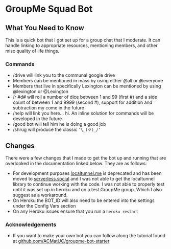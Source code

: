# GroupMe Squad Bot

## What You Need to Know

This is a quick bot that I got set up for a group chat that I moderate. It can handle linking to appropriate resources, mentioning members, and other
misc quality of life things.

### Commands

* /drive will link you to the communal google drive
* Members can be mentioned in mass by using either @all or @everyone
* Members that live in specifically Lexington can be mentioned by using @lexington or @Lexington
* /r #d# will roll a number of dice between 1 and 99 (first #) and a side count of between 1 and 9999 (second #), support for addition and subtraction my come in the future
* /help will link you here... hi. An inline solution for commands will be developed in the future
* /good bot will tell him he is doing a good job
* /shrug will produce the classic `¯\_(ツ)_/¯`

## Changes

There were a few changes that I made to get the bot up and running that are overlooked in the documentation linked below. They are as follows:

* For development purposes [localtunnel.me](localtunnel.me) is deprecated and has been moved to [serverless.social](http://serverless.social) and I was not able to get the localtunnel library to continue working with the code. I was not able to properly test until it was set up in heroku and on a test GroupMe group. Which I also suggest as a workaround.
* On Heroku the BOT_ID will also need to be entered into the settings under the Config Vars section
* On any Heroku issues ensure that you run a `heroku restart`

### Acknowledgements

* If you want to make your own bot you can follow along the tutorial found at [github.com/ACMatUC/groupme-bot-starter](https://github.com/ACMatUC/groupme-bot-starter)
